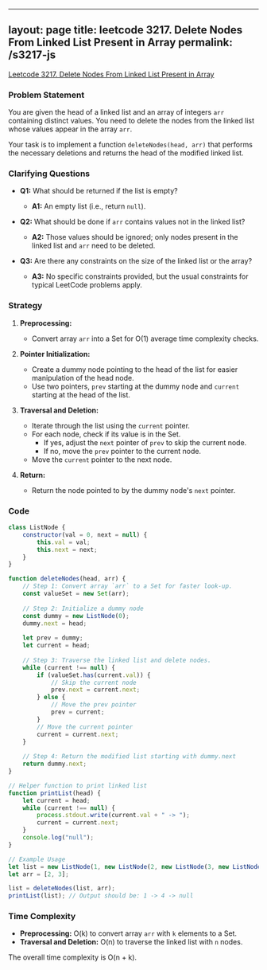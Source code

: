 
---
layout: page
title: leetcode 3217. Delete Nodes From Linked List Present in Array
permalink: /s3217-js
---
[Leetcode 3217. Delete Nodes From Linked List Present in Array](https://algoadvance.github.io/algoadvance/l3217)
### Problem Statement

You are given the head of a linked list and an array of integers `arr` containing distinct values. You need to delete the nodes from the linked list whose values appear in the array `arr`.

Your task is to implement a function `deleteNodes(head, arr)` that performs the necessary deletions and returns the head of the modified linked list.

### Clarifying Questions
- **Q1:** What should be returned if the list is empty?
  - **A1:** An empty list (i.e., return `null`).
  
- **Q2:** What should be done if `arr` contains values not in the linked list?
  - **A2:** Those values should be ignored; only nodes present in the linked list and `arr` need to be deleted.

- **Q3:** Are there any constraints on the size of the linked list or the array?
  - **A3:** No specific constraints provided, but the usual constraints for typical LeetCode problems apply.

### Strategy

1. **Preprocessing:**
   - Convert array `arr` into a Set for O(1) average time complexity checks.

2. **Pointer Initialization:**
   - Create a dummy node pointing to the head of the list for easier manipulation of the head node.
   - Use two pointers, `prev` starting at the dummy node and `current` starting at the head of the list.

3. **Traversal and Deletion:**
   - Iterate through the list using the `current` pointer.
   - For each node, check if its value is in the Set.
       - If yes, adjust the `next` pointer of `prev` to skip the current node.
       - If no, move the `prev` pointer to the current node.
   - Move the `current` pointer to the next node.

4. **Return:**
   - Return the node pointed to by the dummy node's `next` pointer.

### Code

```javascript
class ListNode {
    constructor(val = 0, next = null) {
        this.val = val;
        this.next = next;
    }
}

function deleteNodes(head, arr) {
    // Step 1: Convert array `arr` to a Set for faster look-up.
    const valueSet = new Set(arr);
    
    // Step 2: Initialize a dummy node
    const dummy = new ListNode(0);
    dummy.next = head;
    
    let prev = dummy;
    let current = head;
    
    // Step 3: Traverse the linked list and delete nodes.
    while (current !== null) {
        if (valueSet.has(current.val)) {
            // Skip the current node
            prev.next = current.next;
        } else {
            // Move the prev pointer
            prev = current;
        }
        // Move the current pointer
        current = current.next;
    }
    
    // Step 4: Return the modified list starting with dummy.next
    return dummy.next;
}

// Helper function to print linked list
function printList(head) {
    let current = head;
    while (current !== null) {
        process.stdout.write(current.val + " -> ");
        current = current.next;
    }
    console.log("null");
}

// Example Usage
let list = new ListNode(1, new ListNode(2, new ListNode(3, new ListNode(4))));
let arr = [2, 3];

list = deleteNodes(list, arr);
printList(list); // Output should be: 1 -> 4 -> null
```

### Time Complexity

- **Preprocessing:** O(k) to convert array `arr` with `k` elements to a Set.
- **Traversal and Deletion:** O(n) to traverse the linked list with `n` nodes.

The overall time complexity is O(n + k).